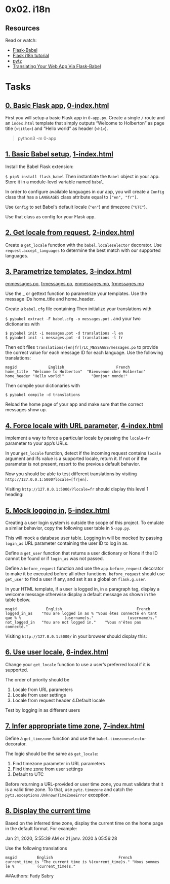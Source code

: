 # 0x02. i18n

## Resources
Read or watch:

* [Flask-Babel](https://flask-babel.tkte.ch/)
* [Flask i18n tutorial](https://blog.miguelgrinberg.com/post/the-flask-mega-tutorial-part-xiii-i18n-and-l10n)
* [pytz](http://pytz.sourceforge.net/)
* [Translating Your Web App Via Flask-Babel](https://medium.datadriveninvestor.com/translating-your-web-app-via-flask-babel-a1561376256c)

# Tasks

## [0. Basic Flask app](./0-app.py), [0-index.html](templates/0-index.html)
First you will setup a basic Flask app in `0-app.py`. Create a single `/` route and an `index.html` template that simply outputs “Welcome to Holberton” as page title (`<title>`) and “Hello world” as header (`<h1>`).
> python3 -m 0-app


## [1. Basic Babel setup](./1-app.py), [1-index.html](templates/1-index.html)
Install the Babel Flask extension:

`$ pip3 install flask_babel`
Then instantiate the `Babel` object in your app. Store it in a module-level variable named `babel`.

In order to configure available languages in our app, you will create a `Config` class that has a `LANGUAGES` class attribute equal to `["en", "fr"]`.

Use `Config` to set Babel’s default locale (`"en"`) and timezone (`"UTC"`).

Use that class as config for your Flask app.

## [2. Get locale from request](./2-app.py), [2-index.html](templates/2-index.html)
Create a `get_locale` function with the `babel.localeselector` decorator. Use `request.accept_languages` to determine the best match with our supported languages.

## [3. Parametrize templates](./3-app.py), [3-index.html](templates/3-index.html)
[enmessages.po](translations/en/LC_MESSAGES/messages.po), [frmessages.po](translations/fr/LC_MESSAGES/messages.po), 
[enmessages.mo](translations/en/LC_MESSAGES/messages.mo), [frmessages.mo](translations/fr/LC_MESSAGES/messages.mo)

Use the _ or gettext function to parametrize your templates. Use the message IDs home_title and home_header.

Create a `babel.cfg` file containing
Then initialize your translations with

`$ pybabel extract -F babel.cfg -o messages.pot` .
and your two dictionaries with
```
$ pybabel init -i messages.pot -d translations -l en
$ pybabel init -i messages.pot -d translations -l fr
```
Then edit files `translations/[en|fr]/LC_MESSAGES/messages.po` to provide the correct value for each message ID for each language. Use the following translations:
```
msgid	           English	                     French
home_title	"Welcome to Holberton"	"Bienvenue chez Holberton"
home_header	"Hello world!"	          "Bonjour monde!"
```

Then compile your dictionaries with

`$ pybabel compile -d translations`

Reload the home page of your app and make sure that the correct messages show up.

## [4. Force locale with URL parameter](./4-app.py), [4-index.html](templates/4-index.html)
implement a way to force a particular locale by passing the `locale=fr` parameter to your app’s URLs.

In your `get_locale` function, detect if the incoming request contains `locale` argument and ifs value is a supported locale, return it. If not or if the parameter is not present, resort to the previous default behavior.

Now you should be able to test different translations by visiting `http://127.0.0.1:5000?locale=[fr|en]`.

Visiting `http://127.0.0.1:5000/?locale=fr` should display this level 1 heading:

## [5. Mock logging in](./5-app.py), [5-index.html](templates/5-index.html)

Creating a user login system is outside the scope of this project. To emulate a similar behavior, copy the following user table in `5-app.py`.

This will mock a database user table. Logging in will be mocked by passing `login_as` URL parameter containing the user ID to log in as.

Define a `get_user` function that returns a user dictionary or None if the ID cannot be found or if `login_as` was not passed.

Define a `before_request` function and use the `app.before_request` decorator to make it be executed before all other functions. `before_request` should use `get_user` to find a user if any, and set it as a global on `flask.g.user`.

In your HTML template, if a user is logged in, in a paragraph tag, display a welcome message otherwise display a default message as shown in the table below.
```
msgid	          English	                              French
logged_in_as	"You are logged in as %	"Vous êtes connecté en tant que % %                   (username)s."               (username)s."
not_logged_in	"You are not logged in."	"Vous n'êtes pas connecté."
```
Visiting `http://127.0.0.1:5000/` in your browser should display this:

## [6. Use user locale](./6-app.py), [6-index.html](templates/6-index.html)
Change your `get_locale` function to use a user’s preferred local if it is supported.

The order of priority should be

1. Locale from URL parameters
2. Locale from user settings
3. Locale from request header
4.Default locale

Test by logging in as different users

## [7. Infer appropriate time zone](./7-app.py), [7-index.html](templates/7-index.html)
Define a `get_timezone` function and use the `babel.timezoneselector` decorator.

The logic should be the same as `get_locale`:

1. Find timezone parameter in URL parameters
2. Find time zone from user settings
3. Default to UTC

Before returning a URL-provided or user time zone, you must validate that it is a valid time zone. To that, use `pytz.timezone` and catch the `pytz.exceptions.UnknownTimeZoneError` exception.

## [8. Display the current time]()
Based on the inferred time zone, display the current time on the home page in the default format. For example:

Jan 21, 2020, 5:55:39 AM or 21 janv. 2020 à 05:56:28

Use the following translations
```
msgid	      English	                          French
current_time_is "The current time is %(current_time)s." "Nous sommes le %          (current_time)s."
```
##Authors:
Fady Sabry
